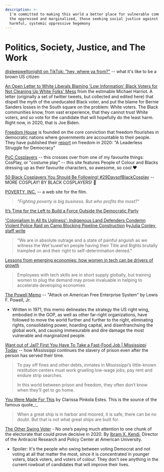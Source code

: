 ```yaml
---
description: >-
  I'm committed to making this world a better place for vulnerable communities,
  the oppressed and marginalized, those seeking social justice against a
  harmful, systemic oppressive hegemony
---
```


# Politics, Society, Justice, and The Work

[@sleepweltonightl on TikTok: "hey, where ya from?"](https://www.tiktok.com/@sleepwelltonight/video/6800968705313377541) -- what it's like to be a brown US citizen

[An Open Letter to White Liberals Blaming 'Low Information' Black Voters for Not Cleaning Up White Folks' Mess](https://www.theroot.com/an-open-letter-to-white-liberals-blaming-low-informatio-1842100419) from the estimable Michael Harriot. A letter \(originally a set of twitter tweets, but collected and edited here\) that dispell the myth of the uneducated Black voter, and put the blame for Bernie Sanders losses in the South square on the problem: White voters. The Black communities know, from vast erxperience, that they cannot trust White voters, and so vote for the candidate that will hopefully do the least harm. Right now, in 2020, that is Joe Biden.

[Freedom House](https://freedomhouse.org) is founded on the core conviction that freedom flourishes in democratic nations where governments are accountable to their people. They have published their [report](https://freedomhouse.org/report/freedom-world/2020/leaderless-struggle-democracy%20) on freedom in 2020: "A Leaderless Struggle for Democracy"

[PoC Cosplayers](https://www.poc-cosplayers.com/cosplay-feed) -- this crosses over from one of my favourite things: CosPlay, or "costume play" -- this site features People of Colour and Blacks dressing up as their favourite characters, so awesome, so cool ❤️

[50 Black Cosplayers You Should Be Following! \#29DaysofBlackCosplay](http://dela-doll.com/dela-doll-50-black-cosplayers-you-should-be-following-29daysofblackcosplay/) -- MORE COSPLAY! BY BLACK COSPLAYERS! 🎉

[POVERTY, INC.](https://www.povertyinc.org) -- a web site for the film.

> _"Fighting poverty is big business. But who profits the most?"_

[It’s Time for the Left to Build a Force Outside the Democratic Party](https://www.leftvoice.org/its-time-for-the-left-to-build-a-force-outside-the-democratic-party)

['Colonialism In All Its Ugliness': Indigenous Land Defenders Condemn Violent Police Raid on Camp Blocking Pipeline Construction](https://www.commondreams.org/news/2020/02/06/colonialism-all-its-ugliness-indigenous-land-defenders-condemn-violent-police-raid) by[Julia Conley, staff write](https://www.commondreams.org/author/julia-conley-staff-writer)

> "We are in absolute outrage and a state of painful anguish as we witness the Wet'suwet'en people having their Title and Rights brutally trampled on and their right to self-determination denied."

[Lessons from emerging economies: how women in tech can be drivers of growth](https://www.theguardian.com/business-call-to-action-partnerzone/2020/jan/30/lessons-from-emerging-economies-how-women-in-tech-can-be-drivers-of-growth)

> Employees with tech skills are in short supply globally, but training women to plug the demand may prove invaluable in helping to accelerate developing economies

[The Powell Memo](http://law2.wlu.edu/deptimages/Powell%20Archives/PowellMemorandumTypescript.pdf) -- "Attack on American Free Enterprise System" by Lewis F. Powell, Jr.

* Written in 1971, this memo delineates the strategy the US right wing, embodied in the GOP, as well as other far-right organizations, have followed to move the world further and further to the right, eliminating rights, consolidating power, hoarding capital, and disenfranchsing the global work, and causing immesurable and dire damage the most vulnerable and marginalized people.

[Want out of Jail? First You Have To Take a Fast-Food Job \| Mississippi Today](https://mississippitoday.org/2020/01/09/restitution/) -- how Mississippi continues the slavery of prison even after the person has served their time.

> To pay off fines and other debts, inmates in Mississippi’s little-known restitution centers must work grueling low-wage jobs, pay rent and endure strip searches.
>
> In this world between prison and freedom, they often don’t know when they’ll get to go home.

[You Were Made For This](https://www.awakin.org/read/view.php?tid=548) by Clarissa Pinkola Estes. This is the source of the famous quote_:_

> When a great ship is in harbor and moored, it is safe, there can be no doubt. But that is not what great ships are built for.

[The Other Swing Voter](https://www.theatlantic.com/ideas/archive/2020/01/other-swing-voter/604474/) - No one’s paying much attention to one chunk of the electorate that could prove decisive in 2020. By  [Ibram X. Kendi](https://www.theatlantic.com/author/ibram-x-kendi/), Director of the Antiracist Research and Policy Center at American University.

* Spoiler: It's the people who swing between voting Democrat and not voting at all that matter the most, since it is concentrated in younger voters, black voters, and voters of colour. They don't see anything in the current rowboat of candidates that will improve their lives.





